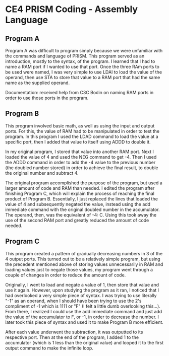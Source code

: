 # CE4 PRISM Coding - Assembly Language

## Program A

Program A was difficult to program simply because we were unfamiliar with the commands and language of PRISM. This program served as an introduction, mostly to the syntax, of the program. I learned that I had to name a RAM port if I wanted to use that port. Once the three RAm ports to be used were named, I was very simple to use LDAI to load the value of the operand, then use STA to store that value to a RAM port that had the same name as the supplied operand.

Documentation: received help from C3C Bodin on naming RAM ports in order to use those ports in the program.

## Program B

This program involved basic math, as well as using the input and output ports. For this, the value of RAM had to be manipulated in order to test the program. In this program I used the LDAD command to load the value at a specific port, then I added that value to itself using ADDD to double it. 

In my original program, I stored that value into another RAM port. Next I loaded the value of 4 and used the NEG command to get -4. Then I used the ADDD command in order to add the -4 value to the previous number (the doubled number stored) in order to achieve the final result, to double the original number and subtract 4.

The original program accomplished the purpose of the program, but used a larger amount of code and RAM than needed. I edited the program after finishing Program C, which will explain the process of reaching the final product of Program B. Essentially, I just replaced the lines that loaded the value of 4 and subsequently negated the value, instead using the add immediate command with the original doubled number in the accumulator. The operand, then, was the equivalent of -4: C. Using this took away the use of the second RAM port and greatly reduced the amount of code needed.

## Program C

This program created a pattern of gradually decreasing numbers in 3 of the 4 output ports. This turned out to be a relatively simple program, but using the precedent mentioned above of storing values unnecessarily in RAM and loading values just to negate those values, my program went through a couple of changes in order to reduce the amount of code.

Originally, I went to load and negate a value of 1, then store that value and use it again. However, upon studying the program as it ran, I noticed that I had overlooked a very simple piece of syntax. I was trying to use literally "-1" as an operand, when I should have been trying to use the 2's compliment of -1 which is 1111 or "F" (I felt a little dumb overlooking this...). From there, I realized I could use the add immediate command and just add the value of the accumulator to F, or -1, in order to decrease the number. I later took this piece of syntax and used it to make Program B more efficient.

After each value underwent the subtraction, it was outputted to its respective port. Then at the end of the program, I added 1 to the accumulator (which is 1 less than the original value) and looped it to the first output command to make the infinite loop. 
